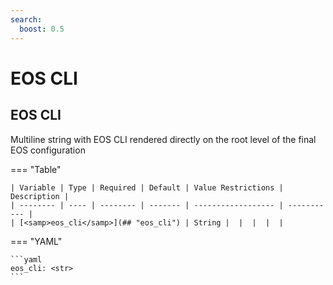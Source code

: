 ```yaml
---
search:
  boost: 0.5
---
```


# EOS CLI

## EOS CLI

Multiline string with EOS CLI rendered directly on the root level of the final EOS configuration

=== "Table"

    | Variable | Type | Required | Default | Value Restrictions | Description |
    | -------- | ---- | -------- | ------- | ------------------ | ----------- |
    | [<samp>eos_cli</samp>](## "eos_cli") | String |  |  |  |  |

=== "YAML"

    ```yaml
    eos_cli: <str>
    ```
